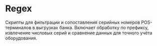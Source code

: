 # Regex
Скрипты для фильтрации и сопоставления серийных номеров POS-терминалов в выгрузках банка. Включает обработку по префиксу, извлечение числовых серий и сравнение данных для точного учёта оборудования.
